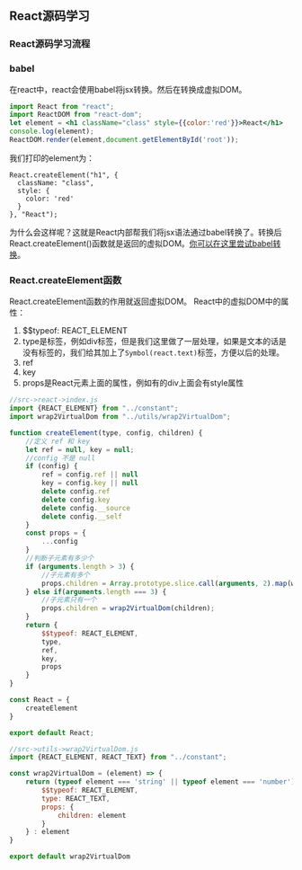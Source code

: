 ## React源码学习

### React源码学习流程


### babel

在react中，react会使用babel将jsx转换。然后在转换成虚拟DOM。

```jsx
import React from "react";
import ReactDOM from "react-dom";
let element = <h1 className="class" style={{color:'red'}}>React</h1>
console.log(element);
ReactDOM.render(element,document.getElementById('root'));
```

我们打印的element为：

```
React.createElement("h1", {
  className: "class",
  style: {
    color: 'red'
  }
}, "React");
```

为什么会这样呢？这就是React内部帮我们将jsx语法通过babel转换了。转换后React.createElement()函数就是返回的虚拟DOM。[你可以在这里尝试babel转换](https://www.babeljs.cn/repl#?browsers=defaults%2C%20not%20ie%2011%2C%20not%20ie_mob%2011&build=&builtIns=false&corejs=3.21&spec=false&loose=false&code_lz=Q&debug=false&forceAllTransforms=false&shippedProposals=false&circleciRepo=&evaluate=false&fileSize=false&timeTravel=false&sourceType=module&lineWrap=true&presets=env%2Creact%2Cstage-2&prettier=false&targets=&version=7.19.2&externalPlugins=&assumptions=%7B%7D)。

### React.createElement函数
React.createElement函数的作用就返回虚拟DOM。
React中的虚拟DOM中的属性：

1. $$typeof: REACT_ELEMENT
2. type是标签，例如div标签，但是我们这里做了一层处理，如果是文本的话是没有标签的，我们给其加上了`Symbol(react.text)`标签，方便以后的处理。
3. ref
4. key
5. props是React元素上面的属性，例如有的div上面会有style属性

```js
//src->react->index.js
import {REACT_ELEMENT} from "../constant";
import wrap2VirtualDom from "../utils/wrap2VirtualDom";

function createElement(type, config, children) {
    //定义 ref 和 key
    let ref = null, key = null;
    //config 不是 null
    if (config) {
        ref = config.ref || null
        key = config.key || null
        delete config.ref
        delete config.key
        delete config.__source
        delete config.__self
    }
    const props = {
        ...config
    }
    //判断子元素有多少个
    if (arguments.length > 3) {
        //子元素有多个
        props.children = Array.prototype.slice.call(arguments, 2).map(wrap2VirtualDom);
    } else if(arguments.length === 3) {
        //子元素只有一个
        props.children = wrap2VirtualDom(children);
    }
    return {
        $$typeof: REACT_ELEMENT,
        type,
        ref,
        key,
        props
    }
}

const React = {
    createElement
}

export default React;
```

```js
//src->utils->wrap2VirtualDom.js
import {REACT_ELEMENT, REACT_TEXT} from "../constant";

const wrap2VirtualDom = (element) => {
    return (typeof element === 'string' || typeof element === 'number') ? {
        $$typeof: REACT_ELEMENT,
        type: REACT_TEXT,
        props: {
            children: element
        }
    } : element
}

export default wrap2VirtualDom
```
